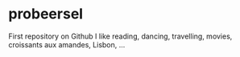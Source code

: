 # probeersel
First repository on Github
I like reading, dancing, travelling, movies, croissants aux amandes, Lisbon, ...
